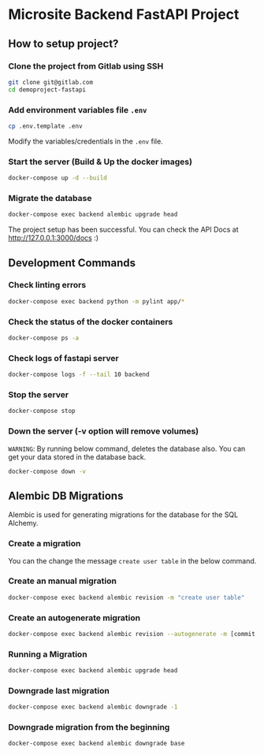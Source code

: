 # Microsite Backend FastAPI Project

## How to setup project?

### Clone the project from Gitlab using SSH

```sh
git clone git@gitlab.com
cd demoproject-fastapi
```

### Add environment variables file `.env`

```sh
cp .env.template .env
```

Modify the variables/credentials in the `.env` file.

### Start the server (Build & Up the docker images)

```sh
docker-compose up -d --build
```

### Migrate the database

```sh
docker-compose exec backend alembic upgrade head
```

The project setup has been successful. You can check the API Docs at http://127.0.0.1:3000/docs :)

## Development Commands

### Check linting errors

```sh
docker-compose exec backend python -m pylint app/*
```

### Check the status of the docker containers

```sh
docker-compose ps -a
```

### Check logs of fastapi server

```sh
docker-compose logs -f --tail 10 backend
```

### Stop the server

```sh
docker-compose stop
```

### Down the server (-v option will remove volumes)

`WARNING`: By running below command, deletes the database also. You can get your data stored in the database back.

```sh
docker-compose down -v
```

## Alembic DB Migrations

Alembic is used for generating migrations for the database for the SQL Alchemy.

### Create a migration

You can the change the message `create user table` in the below command.

### Create an manual migration

```sh
docker-compose exec backend alembic revision -m "create user table"
```

### Create an autogenerate migration

```sh
docker-compose exec backend alembic revision --autogenerate -m [commit message]
```

### Running a Migration

```sh
docker-compose exec backend alembic upgrade head
```

### Downgrade last migration

```sh
docker-compose exec backend alembic downgrade -1
```

### Downgrade migration from the beginning

```sh
docker-compose exec backend alembic downgrade base
```
